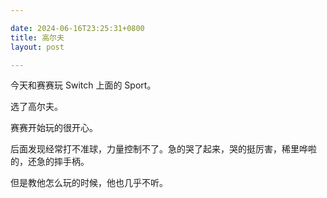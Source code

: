 ```yaml
---

date: 2024-06-16T23:25:31+0800
title: 高尔夫
layout: post

---
```


今天和赛赛玩 Switch 上面的 Sport。

选了高尔夫。

赛赛开始玩的很开心。

后面发现经常打不准球，力量控制不了。急的哭了起来，哭的挺厉害，稀里哗啦的，还急的摔手柄。

但是教他怎么玩的时候，他也几乎不听。
